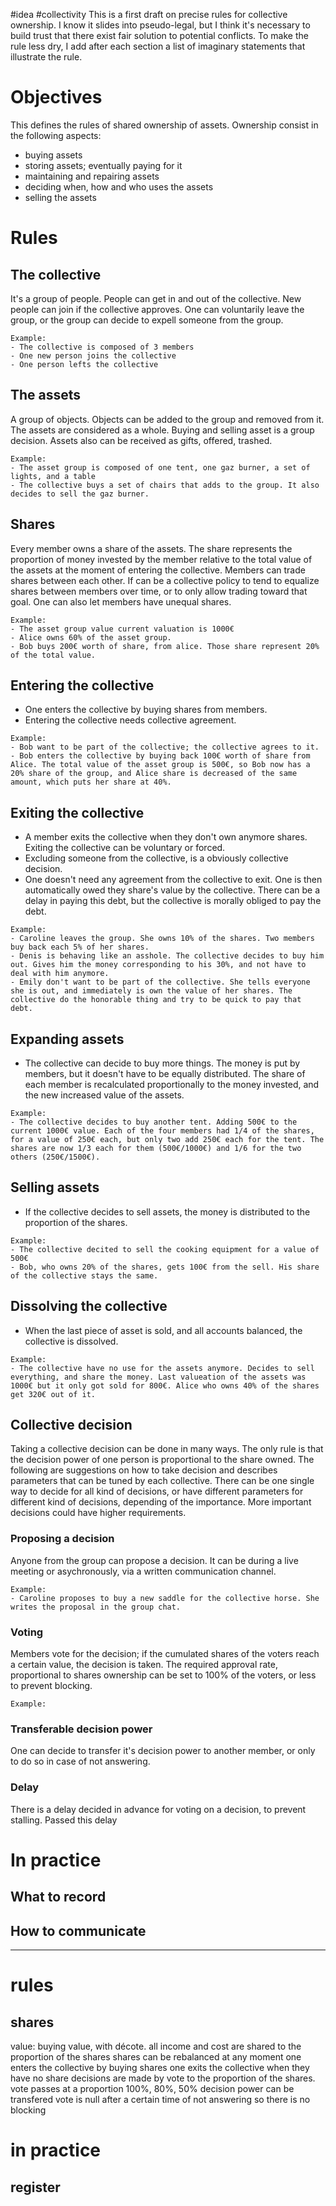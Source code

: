 #idea #collectivity
This is a first draft on precise rules for collective ownership. I know it slides into pseudo-legal, but I think it's necessary to build trust that there exist fair solution to potential conflicts.
To make the rule less dry, I add after each section a list of imaginary statements that illustrate the rule. 
# Objectives
This defines the rules of shared ownership of assets. Ownership consist in the following aspects:
- buying assets
- storing assets; eventually paying for it
- maintaining and repairing assets
- deciding when, how and who uses the assets
- selling the assets
# Rules
## The collective
It's a group of people. People can get in and out of the collective. New people can join if the collective approves. One can voluntarily leave the group, or the group can decide to expell someone from the group.
```
Example:
- The collective is composed of 3 members
- One new person joins the collective
- One person lefts the collective
```
## The assets
A group of objects. Objects can be added to the group and removed from it. The assets are considered as a whole. Buying and selling asset is a group decision. Assets also can be received as gifts, offered, trashed.
```
Example:
- The asset group is composed of one tent, one gaz burner, a set of lights, and a table
- The collective buys a set of chairs that adds to the group. It also decides to sell the gaz burner.
```
## Shares
Every member owns a share of the assets. The share represents the proportion of money invested by the member relative to the total value of the assets at the moment of entering the collective. Members can trade shares between each other.
If can be a collective policy to tend to equalize shares between members over time, or to only allow trading toward that goal. One can also let members have unequal shares.
```
Example:
- The asset group value current valuation is 1000€
- Alice owns 60% of the asset group.
- Bob buys 200€ worth of share, from alice. Those share represent 20% of the total value.
```

## Entering the collective
- One enters the collective by buying shares from members.
- Entering the collective needs collective agreement.
```
Example:
- Bob want to be part of the collective; the collective agrees to it.
- Bob enters the collective by buying back 100€ worth of share from Alice. The total value of the asset group is 500€, so Bob now has a 20% share of the group, and Alice share is decreased of the same amount, which puts her share at 40%.
```

## Exiting the collective
- A member exits the collective when they don't own anymore shares. Exiting the collective can be voluntary or forced.
- Excluding someone from the collective, is a obviously collective decision.
- One doesn't need any agreement from the collective to exit. One is then automatically owed they share's value by the collective. There can be a delay in paying this debt, but the collective is morally obliged to pay the debt.
```
Example:
- Caroline leaves the group. She owns 10% of the shares. Two members buy back each 5% of her shares.
- Denis is behaving like an asshole. The collective decides to buy him out. Gives him the money corresponding to his 30%, and not have to deal with him anymore.
- Emily don't want to be part of the collective. She tells everyone she is out, and immediately is own the value of her shares. The collective do the honorable thing and try to be quick to pay that debt.
```
## Expanding assets
- The collective can decide to buy more things. The money is put by members, but it doesn't have to be equally distributed. The share of each member is recalculated proportionally to the money invested, and the new increased value of the assets.
```
Example:
- The collective decides to buy another tent. Adding 500€ to the current 1000€ value. Each of the four members had 1/4 of the shares, for a value of 250€ each, but only two add 250€ each for the tent. The shares are now 1/3 each for them (500€/1000€) and 1/6 for the two others (250€/1500€).
```
## Selling assets
- If the collective decides to sell assets, the money is distributed to the proportion of the shares.
```
Example:
- The collective decited to sell the cooking equipment for a value of 500€
- Bob, who owns 20% of the shares, gets 100€ from the sell. His share of the collective stays the same.
```
## Dissolving the collective
- When the last piece of asset is sold, and all accounts balanced, the collective is dissolved.
```
Example:
- The collective have no use for the assets anymore. Decides to sell everything, and share the money. Last valueation of the assets was 1000€ but it only got sold for 800€. Alice who owns 40% of the shares get 320€ out of it.
```
## Collective decision
Taking a collective decision can be done in many ways. The only rule is that the decision power of one person is proportional to the share owned.
The following are suggestions on how to take decision and describes parameters that can be tuned by each collective. There can be one single way to decide for all kind of decisions, or have different parameters for different kind of decisions, depending of the importance. More important decisions could have higher requirements.
### Proposing a decision
Anyone from the group can propose a decision. It can be during a live meeting or asychronously, via a written communication channel.
```
Example:
- Caroline proposes to buy a new saddle for the collective horse. She writes the proposal in the group chat.
```
### Voting
Members vote for the decision; if the cumulated shares of the voters reach a certain value, the decision is taken. The required approval rate, proportional to shares ownership can be set to 100% of the voters, or less to prevent blocking.
```
Example:

```
### Transferable decision power
One can decide to transfer it's decision power to another member, or only to do so in case of not answering.
### Delay
There is a delay decided in advance for voting on a decision, to prevent stalling. Passed this delay
# In practice
## What to record
## How to communicate
---
# rules
## shares
value: buying value, with décote.
all income and cost are shared to the proportion of the shares
shares can be rebalanced at any moment
one enters the collective by buying shares
one exits the collective when they have no share
decisions are made by vote to the proportion of the shares.
vote passes at a proportion
100%, 80%, 50%
decision power can be transfered
vote is null after a certain time of not answering so there is no blocking

# in practice
## register